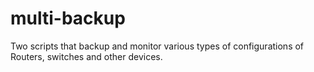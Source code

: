 # multi-backup
Two scripts that backup and monitor various types of configurations of Routers, switches and other devices.
